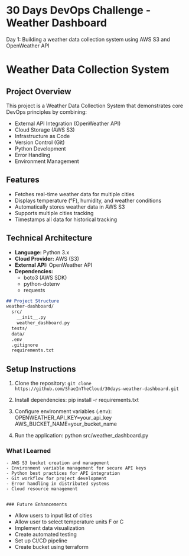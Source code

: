 # 30 Days DevOps Challenge - Weather Dashboard

Day 1: Building a weather data collection system using AWS S3 and OpenWeather API

# Weather Data Collection System

## Project Overview
This project is a Weather Data Collection System that demonstrates core DevOps principles by combining:
- External API Integration (OpenWeather API)
- Cloud Storage (AWS S3)
- Infrastructure as Code
- Version Control (Git)
- Python Development
- Error Handling
- Environment Management

## Features
- Fetches real-time weather data for multiple cities
- Displays temperature (°F), humidity, and weather conditions
- Automatically stores weather data in AWS S3
- Supports multiple cities tracking
- Timestamps all data for historical tracking

## Technical Architecture
- **Language:** Python 3.x
- **Cloud Provider:** AWS (S3)
- **External API:** OpenWeather API
- **Dependencies:** 
  - boto3 (AWS SDK)
  - python-dotenv
  - requests

```markdown
## Project Structure
weather-dashboard/
  src/
    __init__.py
    weather_dashboard.py
  tests/
  data/
  .env
  .gitignore
  requirements.txt
```

## Setup Instructions
1. Clone the repository:
```git clone https://github.com/ShaeInTheCloud/30days-weather-dashboard.git```

2. Install dependencies:
pip install -r requirements.txt

3. Configure environment variables (.env):
OPENWEATHER_API_KEY=your_api_key
AWS_BUCKET_NAME=your_bucket_name

4. Run the application:
python src/weather_dashboard.py


### What I Learned
```
- AWS S3 bucket creation and management
- Environment variable management for secure API keys
- Python best practices for API integration
- Git workflow for project development
- Error handling in distributed systems
- Cloud resource management


### Future Enhancements
```
- Allow users to input list of cities
- Allow user to select temperature units F or C 
- Implement data visualization
- Create automated testing
- Set up CI/CD pipeline
- Create bucket using terraform
```
